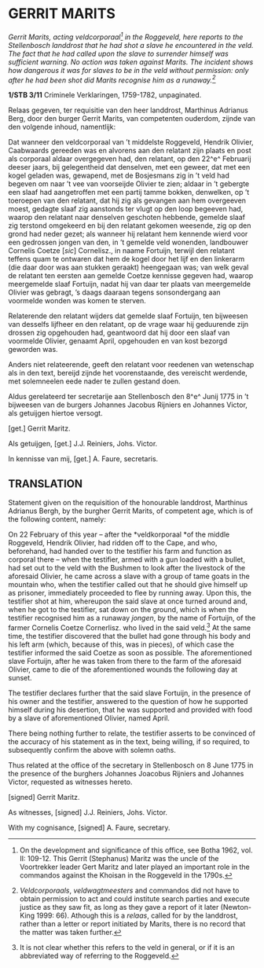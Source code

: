 # GERRIT MARITS

*Gerrit Marits, acting veldcorporaal[^1] in the Roggeveld, here reports to the Stellenbosch landdrost that he had shot a slave he encountered in the veld. The fact that he had called upon the slave to surrender himself was sufficient warning. No action was taken against Marits. The incident shows how dangerous it was for slaves to be in the veld without permission: only after he had been shot did Marits recognise him as a runaway.[^2]*

**1/STB 3/11** Criminele Verklaringen, 1759-1782, unpaginated.

Relaas gegeven, ter requisitie van den heer landdrost, Marthinus Adrianus Berg, door den burger Gerrit Marits, van competenten ouderdom, zijnde van den volgende inhoud, namentlijk:

Dat wanneer den veldcorporaal van ’t middelste Roggeveld, Hendrik Olivier, Caabwaards gereeden was en alvorens aan den relatant zijn plaats en post als corporaal aldaar overgegeven had, den relatant, op den 22^e^ Februarij deeser jaars, bij gelegentheid dat denselven, met een geweer, dat met een kogel geladen was, gewapend, met de Bosjesmans zig in ’t veld had begeven om naar ’t vee van voorseijde Olivier te zien; aldaar in ’t gebergte een slaaf had aangetroffen met een partij tamme bokken, denwelken, op ’t toeroepen van den relatant, dat hij zig als gevangen aan hem overgeeven moest, gedagte slaaf zig aanstonds ter vlugt op den loop begeeven had, waarop den relatant naar denselven geschoten hebbende, gemelde slaaf zig terstond omgekeerd en bij den relatant gekomen weesende, zig op den grond had neder gezet; als wanneer hij relatant hem kennende wierd voor een gedrossen jongen van den, in ’t gemelde veld wonenden, landbouwer Cornelis Coetze \[*sic*\] Cornelisz., in naame Fortuijn, terwijl den relatant teffens quam te ontwaren dat hem de kogel door het lijf en den linkerarm (die daar door was aan stukken geraakt) heengegaan was; van welk geval de relatant ten eersten aan gemelde Coetze kennisse gegeven had, waarop meergemelde slaaf Fortuijn, nadat hij van daar ter plaats van meergemelde Olivier was gebragt, ’s daags daaraan tegens sonsondergang aan voormelde wonden was komen te sterven.

Relaterende den relatant wijders dat gemelde slaaf Fortuijn, ten bijweesen van desselfs lijfheer en den relatant, op de vrage waar hij geduurende zijn drossen zig opgehouden had, geantwoord dat hij door een slaaf van voormelde Olivier, genaamt April, opgehouden en van kost bezorgd geworden was.

Anders niet relateerende, geeft den relatant voor reedenen van wetenschap als in den text, bereijd zijnde het voorenstaande, des vereischt werdende, met solemneelen eede nader te zullen gestand doen.

Aldus gerelateerd ter secretarije aan Stellenbosch den 8^e^ Junij 1775 in ’t bijweesen van de burgers Johannes Jacobus Rijniers en Johannes Victor, als getuijgen hiertoe versogt.

\[get.\] Gerrit Maritz.

Als getuijgen, \[get.\] J.J. Reiniers, Johs. Victor.

In kennisse van mij, \[get.\] A. Faure, secretaris.

## TRANSLATION

Statement given on the requisition of the honourable landdrost, Marthinus Adrianus Bergh, by the burgher Gerrit Marits, of competent age, which is of the following content, namely:

On 22 February of this year – after the *veldkorporaal *of the middle Roggeveld, Hendrik Olivier, had ridden off to the Cape, and who, beforehand, had handed over to the testifier his farm and function as corporal there – when the testifier, armed with a gun loaded with a bullet, had set out to the veld with the Bushmen to look after the livestock of the aforesaid Olivier, he came across a slave with a group of tame goats in the mountain who, when the testifier called out that he should give himself up as prisoner, immediately proceeded to flee by running away. Upon this, the testifier shot at him, whereupon the said slave at once turned around and, when he got to the testifier, sat down on the ground, which is when the testifier recognised him as a runaway *jongen*, by the name of Fortuijn, of the farmer Cornelis Coetze Cornerlisz. who lived in the said veld.[^3] At the same time, the testifier discovered that the bullet had gone through his body and his left arm (which, because of this, was in pieces), of which case the testifier informed the said Coetze as soon as possible. The aforementioned slave Fortuijn, after he was taken from there to the farm of the aforesaid Olivier, came to die of the aforementioned wounds the following day at sunset.

The testifier declares further that the said slave Fortuijn, in the presence of his owner and the testifier, answered to the question of how he supported himself during his desertion, that he was supported and provided with food by a slave of aforementioned Olivier, named April.

There being nothing further to relate, the testifier asserts to be convinced of the accuracy of his statement as in the text, being willing, if so required, to subsequently confirm the above with solemn oaths.

Thus related at the office of the secretary in Stellenbosch on 8 June 1775 in the presence of the burghers Johannes Joacobus Rijniers and Johannes Victor, requested as witnesses hereto.

\[signed\] Gerrit Maritz.

As witnesses, \[signed\] J.J. Reiniers, Johs. Victor.

With my cognisance, \[signed\] A. Faure, secretary.

[^1]: On the development and significance of this office, see Botha 1962, vol. II: 109-12. This Gerrit (Stephanus) Maritz was the uncle of the Voortrekker leader Gert Maritz and later played an important role in the commandos against the Khoisan in the Roggeveld in the 1790s.

[^2]: *Veldcorporaals*, *veldwagtmeesters* and commandos did not have to obtain permission to act and could institute search parties and execute justice as they saw fit, as long as they gave a report of it later (Newton-King 1999: 66). Athough this is a *relaas*, called for by the landdrost, rather than a letter or report initiated by Marits, there is no record that the matter was taken further.

[^3]: It is not clear whether this refers to the veld in general, or if it is an abbreviated way of referring to the Roggeveld.